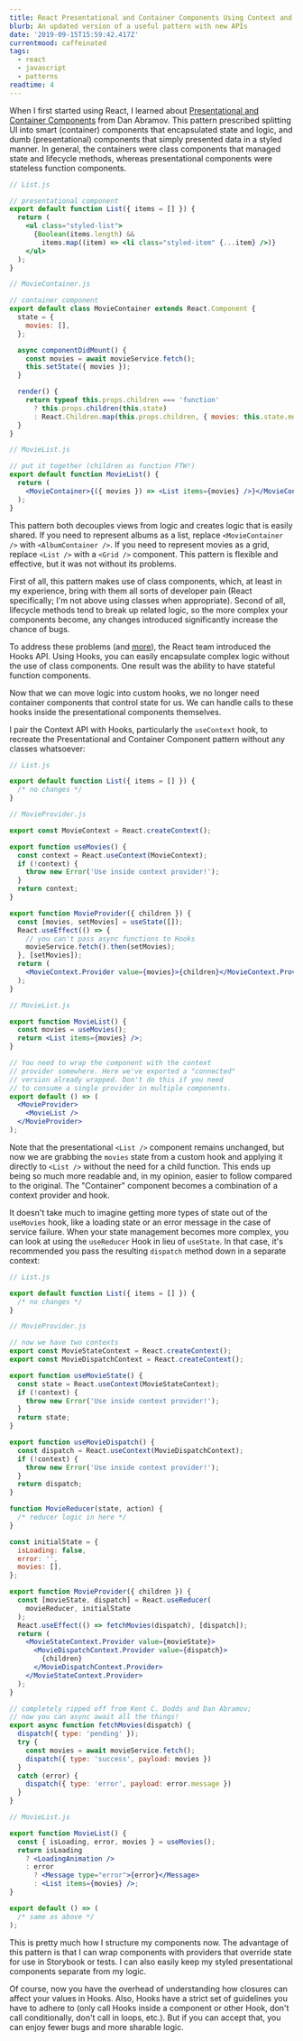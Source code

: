```yaml
---
title: React Presentational and Container Components Using Context and Hooks
blurb: An updated version of a useful pattern with new APIs
date: '2019-09-15T15:59:42.417Z'
currentmood: caffeinated
tags:
  - react
  - javascript
  - patterns
readtime: 4
---
```


When I first started using React, I learned about [Presentational and Container Components](https://medium.com/@dan_abramov/smart-and-dumb-components-7ca2f9a7c7d0) from Dan Abramov. This pattern prescribed splitting UI into smart (container) components that encapsulated state and logic, and dumb (presentational) components that simply presented data in a styled manner. In general, the containers were class components that managed state and lifecycle methods, whereas presentational components were stateless function components.

```jsx
// List.js

// presentational component
export default function List({ items = [] }) {
  return (
    <ul class="styled-list">
      {Boolean(items.length) &&
        items.map((item) => <li class="styled-item" {...item} />)}
    </ul>
  );
}

// MovieContainer.js

// container component
export default class MovieContainer extends React.Component {
  state = {
    movies: [],
  };

  async componentDidMount() {
    const movies = await movieService.fetch();
    this.setState({ movies });
  }

  render() {
    return typeof this.props.children === 'function'
      ? this.props.children(this.state)
      : React.Children.map(this.props.children, { movies: this.state.movies });
  }
}

// MovieList.js

// put it together (children as function FTW!)
export default function MovieList() {
  return (
    <MovieContainer>{({ movies }) => <List items={movies} />}</MovieContainer>
  );
}
```

This pattern both decouples views from logic and creates logic that is easily shared. If you need to represent albums as a list, replace `<MovieContainer />` with `<AlbumContainer />`. If you need to represent movies as a grid, replace `<List />` with a `<Grid />` component. This pattern is flexible and effective, but it was not without its problems.

First of all, this pattern makes use of class components, which, at least in my experience, bring with them all sorts of developer pain (React specifically; I'm not above using classes when appropriate). Second of all, lifecycle methods tend to break up related logic, so the more complex your components become, any changes introduced significantly increase the chance of bugs.

To address these problems (and [more](https://reactjs.org/docs/hooks-intro.html#motivation)), the React team introduced the Hooks API. Using Hooks, you can easily encapsulate complex logic without the use of class components. One result was the ability to have stateful function components.

Now that we can move logic into custom hooks, we no longer need container components that control state for us. We can handle calls to these hooks inside the presentational components themselves.

I pair the Context API with Hooks, particularly the `useContext` hook, to recreate the Presentational and Container Component pattern without any classes whatsoever:

```jsx
// List.js

export default function List({ items = [] }) {
  /* no changes */
}

// MovieProvider.js

export const MovieContext = React.createContext();

export function useMovies() {
  const context = React.useContext(MovieContext);
  if (!context) {
    throw new Error('Use inside context provider!');
  }
  return context;
}

export function MovieProvider({ children }) {
  const [movies, setMovies] = useState([]);
  React.useEffect(() => {
    // you can't pass async functions to Hooks
    movieService.fetch().then(setMovies);
  }, [setMovies]);
  return (
    <MovieContext.Provider value={movies}>{children}</MovieContext.Provider>
  );
}

// MovieList.js

export function MovieList() {
  const movies = useMovies();
  return <List items={movies} />;
}

// You need to wrap the component with the context
// provider somewhere. Here we've exported a "connected"
// version already wrapped. Don't do this if you need
// to consume a single provider in multiple components.
export default () => (
  <MovieProvider>
    <MovieList />
  </MovieProvider>
);
```

Note that the presentational `<List />` component remains unchanged, but now we are grabbing the `movies` state from a custom hook and applying it directly to `<List />` without the need for a child function. This ends up being so much more readable and, in my opinion, easier to follow compared to the original. The "Container" component becomes a combination of a context provider and hook.

It doesn't take much to imagine getting more types of state out of the `useMovies` hook, like a loading state or an error message in the case of service failure. When your state management becomes more complex, you can look at using the `useReducer` Hook in lieu of `useState`. In that case, it's recommended you pass the resulting `dispatch` method down in a separate context:

```jsx
// List.js

export default function List({ items = [] }) {
  /* no changes */
}

// MovieProvider.js

// now we have two contexts
export const MovieStateContext = React.createContext();
export const MovieDispatchContext = React.createContext();

export function useMovieState() {
  const state = React.useContext(MovieStateContext);
  if (!context) {
    throw new Error('Use inside context provider!');
  }
  return state;
}

export function useMovieDispatch() {
  const dispatch = React.useContext(MovieDispatchContext);
  if (!context) {
    throw new Error('Use inside context provider!');
  }
  return dispatch;
}

function MovieReducer(state, action) {
  /* reducer logic in here */
}

const initialState = {
  isLoading: false,
  error: '',
  movies: [],
};

export function MovieProvider({ children }) {
  const [movieState, dispatch] = React.useReducer(
    movieReducer, initialState
  );
  React.useEffect(() => fetchMovies(dispatch), [dispatch]);
  return (
    <MovieStateContext.Provider value={movieState}>
      <MovieDispatchContext.Provider value={dispatch}>
        {children}
      </MovieDispatchContext.Provider>
    </MovieStateContext.Provider>
  );
}

// completely ripped off from Kent C. Dodds and Dan Abramov;
// now you can async await all the things!
export async function fetchMovies(dispatch) {
  dispatch({ type: 'pending' });
  try {
    const movies = await movieService.fetch();
    dispatch({ type: 'success', payload: movies })
  }
  catch (error) {
    dispatch({ type: 'error', payload: error.message })
  }
}

// MovieList.js

export function MovieList() {
  const { isLoading, error, movies } = useMovies();
  return isLoading
    ? <LoadingAnimation />
    : error
      ? <Message type="error">{error}</Message>
      : <List items={movies} />;
}

export default () => (
  /* same as above */
);
```

This is pretty much how I structure my components now. The advantage of this pattern is that I can wrap components with providers that override state for use in Storybook or tests. I can also easily keep my styled presentational components separate from my logic.

Of course, now you have the overhead of understanding how closures can affect your values in Hooks. Also, Hooks have a strict set of guidelines you have to adhere to (only call Hooks inside a component or other Hook, don't call conditionally, don't call in loops, etc.). But if you can accept that, you can enjoy fewer bugs and more sharable logic.

